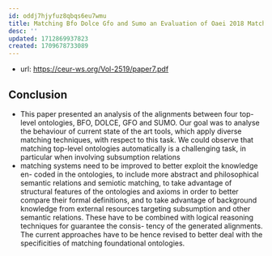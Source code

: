 ```yaml
---
id: oddj7hjyfuz8qbqs6eu7wmu
title: Matching Bfo Dolce Gfo and Sumo an Evaluation of Oaei 2018 Matching Systems
desc: ''
updated: 1712869937823
created: 1709678733089
---
```


- url: https://ceur-ws.org/Vol-2519/paper7.pdf

## Conclusion

- This paper presented an analysis of the alignments between four top-level ontologies, BFO, DOLCE, GFO and SUMO. Our goal was to analyse the behaviour of current state of the art tools, which apply diverse matching techniques, with respect to this task. We could observe that matching top-level ontologies automatically is a challenging task, in particular when involving subsumption relations
- matching systems need to be improved to better exploit the knowledge en- coded in the ontologies, to include more abstract and philosophical semantic relations and semiotic matching, to take advantage of structural features of the ontologies and axioms in order to better compare their formal definitions, and to take advantage of background knowledge from external resources targeting subsumption and other semantic relations. These have to be combined with logical reasoning techniques for guarantee the consis- tency of the generated alignments. The current approaches have to be hence revised to better deal with the specificities of matching foundational ontologies.
